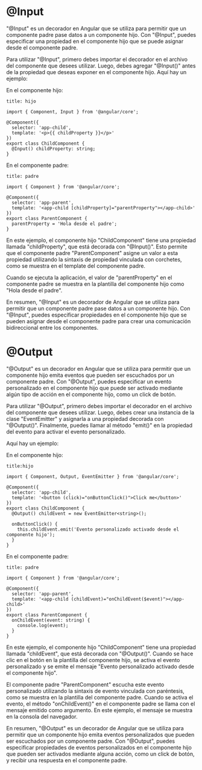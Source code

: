 # @Input
"@Input" es un decorador en Angular que se utiliza para permitir que un componente padre pase datos a un componente hijo. Con "@Input", puedes especificar una propiedad en el componente hijo que se puede asignar desde el componente padre.

Para utilizar "@Input", primero debes importar el decorador en el archivo del componente que desees utilizar. Luego, debes agregar "@Input()" antes de la propiedad que deseas exponer en el componente hijo. Aquí hay un ejemplo:

En el componente hijo:

```ad-important
title: hijo
```
```
import { Component, Input } from '@angular/core';

@Component({
  selector: 'app-child',
  template: '<p>{{ childProperty }}</p>'
})
export class ChildComponent {
  @Input() childProperty: string;
}
```

En el componente padre:

```ad-important
title: padre
```
```
import { Component } from '@angular/core';

@Component({
  selector: 'app-parent',
  template: '<app-child [childProperty]="parentProperty"></app-child>'
})
export class ParentComponent {
  parentProperty = 'Hola desde el padre';
}
```

En este ejemplo, el componente hijo "ChildComponent" tiene una propiedad llamada "childProperty", que está decorada con "@Input()". Esto permite que el componente padre "ParentComponent" asigne un valor a esta propiedad utilizando la sintaxis de propiedad vinculada con corchetes, como se muestra en el template del componente padre.

Cuando se ejecuta la aplicación, el valor de "parentProperty" en el componente padre se muestra en la plantilla del componente hijo como "Hola desde el padre".

En resumen, "@Input" es un decorador de Angular que se utiliza para permitir que un componente padre pase datos a un componente hijo. Con "@Input", puedes especificar propiedades en el componente hijo que se pueden asignar desde el componente padre para crear una comunicación bidireccional entre los componentes.

# @Output

"@Output" es un decorador en Angular que se utiliza para permitir que un componente hijo emita eventos que pueden ser escuchados por un componente padre. Con "@Output", puedes especificar un evento personalizado en el componente hijo que puede ser activado mediante algún tipo de acción en el componente hijo, como un click de botón.

Para utilizar "@Output", primero debes importar el decorador en el archivo del componente que desees utilizar. Luego, debes crear una instancia de la clase "EventEmitter" y asignarla a una propiedad decorada con "@Output()". Finalmente, puedes llamar al método "emit()" en la propiedad del evento para activar el evento personalizado.

Aquí hay un ejemplo:

En el componente hijo:

```ad-important
title:hijo
```
```
import { Component, Output, EventEmitter } from '@angular/core';

@Component({
  selector: 'app-child',
  template: '<button (click)="onButtonClick()">Click me</button>'
})
export class ChildComponent {
  @Output() childEvent = new EventEmitter<string>();

  onButtonClick() {
    this.childEvent.emit('Evento personalizado activado desde el componente hijo');
  }
}
```

En el componente padre:

```ad-important
title: padre
```
```
import { Component } from '@angular/core';

@Component({
  selector: 'app-parent',
  template: '<app-child (childEvent)="onChildEvent($event)"></app-child>'
})
export class ParentComponent {
  onChildEvent(event: string) {
    console.log(event);
  }
}
```

En este ejemplo, el componente hijo "ChildComponent" tiene una propiedad llamada "childEvent", que está decorada con "@Output()". Cuando se hace clic en el botón en la plantilla del componente hijo, se activa el evento personalizado y se emite el mensaje "Evento personalizado activado desde el componente hijo".

El componente padre "ParentComponent" escucha este evento personalizado utilizando la sintaxis de evento vinculada con paréntesis, como se muestra en la plantilla del componente padre. Cuando se activa el evento, el método "onChildEvent()" en el componente padre se llama con el mensaje emitido como argumento. En este ejemplo, el mensaje se muestra en la consola del navegador.

En resumen, "@Output" es un decorador de Angular que se utiliza para permitir que un componente hijo emita eventos personalizados que pueden ser escuchados por un componente padre. Con "@Output", puedes especificar propiedades de eventos personalizados en el componente hijo que pueden ser activados mediante alguna acción, como un click de botón, y recibir una respuesta en el componente padre.